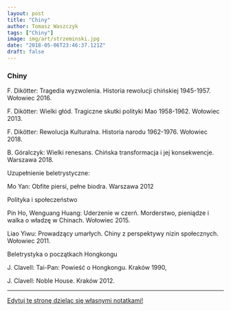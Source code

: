 ```yaml
---
layout: post
title: "Chiny"
author: Tomasz Waszczyk
tags: ["Chiny"]
image: img/art/strzeminski.jpg
date: "2018-05-06T23:46:37.121Z"
draft: false
---
```


### Chiny

F. Dikötter: Tragedia wyzwolenia. Historia rewolucji chińskiej 1945-1957. Wołowiec 2016.

F. Dikötter: Wielki głód. Tragiczne skutki polityki Mao 1958-1962. Wołowiec 2013.

F. Dikötter: Rewolucja Kulturalna. Historia narodu 1962-1976. Wołowiec 2018.

B. Góralczyk: Wielki renesans. Chińska transformacja i jej konsekwencje. Warszawa 2018.

Uzupełnienie beletrystyczne:

Mo Yan: Obfite piersi, pełne biodra. Warszawa 2012

Polityka i społeczeństwo

Pin Ho, Wenguang Huang: Uderzenie w czerń. Morderstwo, pieniądze i walka o władzę w Chinach. Wołowiec 2015.

Liao Yiwu: Prowadzący umarłych. Chiny z perspektywy nizin społecznych. Wołowiec 2011.

Beletrystyka o początkach Hongkongu

J. Clavell: Tai-Pan: Powieść o Hongkongu. Kraków 1990,

J. Clavell: Noble House. Kraków 2012.

---

<a href="https://github.com/TomaszWaszczyk/historia.waszczyk.com/edit/master/src/content/china.md" target="_blank">Edytuj tę stronę dzieląc się własnymi notatkami!</a>
